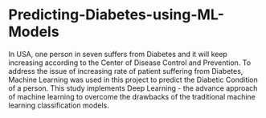 # Predicting-Diabetes-using-ML-Models
In USA, one person in seven suffers from Diabetes and it will keep increasing according  to the Center of Disease Control and Prevention. To address the issue of increasing rate of  patient suffering from Diabetes, Machine Learning was used in this project to predict the  Diabetic Condition of a person. This study implements Deep Learning - the advance  approach of machine learning to overcome the drawbacks of the traditional machine  learning classification models. 
